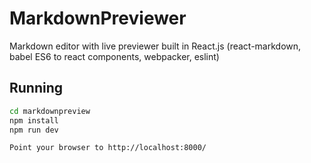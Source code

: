 # MarkdownPreviewer

Markdown editor with live previewer built in React.js (react-markdown, babel ES6 to react components, webpacker, eslint)

## Running

```bash
cd markdownpreview
npm install
npm run dev

Point your browser to http://localhost:8000/
```

